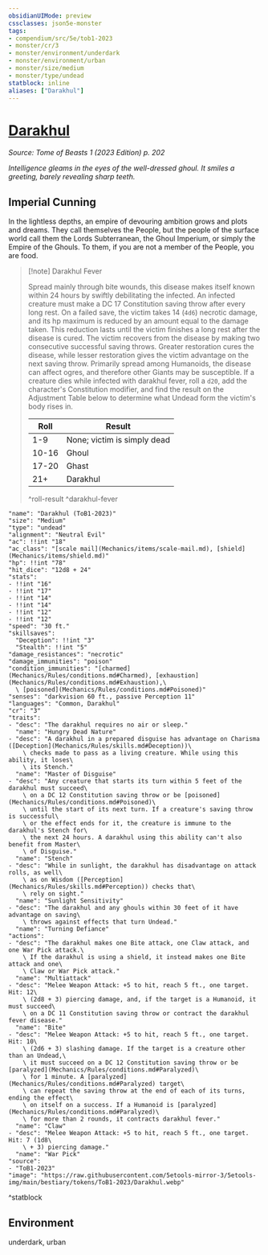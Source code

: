 ```yaml
---
obsidianUIMode: preview
cssclasses: json5e-monster
tags:
- compendium/src/5e/tob1-2023
- monster/cr/3
- monster/environment/underdark
- monster/environment/urban
- monster/size/medium
- monster/type/undead
statblock: inline
aliases: ["Darakhul"]
---
```

# [Darakhul](Mechanics\bestiary\undead/darakhul-tob1-2023.md)
*Source: Tome of Beasts 1 (2023 Edition) p. 202*  

*Intelligence gleams in the eyes of the well-dressed ghoul. It smiles a greeting, barely revealing sharp teeth.*

## Imperial Cunning

In the lightless depths, an empire of devouring ambition grows and plots and dreams. They call themselves the People, but the people of the surface world call them the Lords Subterranean, the Ghoul Imperium, or simply the Empire of the Ghouls. To them, if you are not a member of the People, you are food.

> [!note] Darakhul Fever
> 
> Spread mainly through bite wounds, this disease makes itself known within 24 hours by swiftly debilitating the infected. An infected creature must make a DC 17 Constitution saving throw after every long rest. On a failed save, the victim takes 14 (`4d6`) necrotic damage, and its hp maximum is reduced by an amount equal to the damage taken. This reduction lasts until the victim finishes a long rest after the disease is cured. The victim recovers from the disease by making two consecutive successful saving throws. Greater restoration cures the disease, while lesser restoration gives the victim advantage on the next saving throw. Primarily spread among Humanoids, the disease can affect ogres, and therefore other Giants may be susceptible. If a creature dies while infected with darakhul fever, roll a `d20`, add the character's Constitution modifier, and find the result on the Adjustment Table below to determine what Undead form the victim's body rises in.
> 
> | Roll | Result |
> |------|--------|
> | 1-9 | None; victim is simply dead |
> | 10-16 | Ghoul |
> | 17-20 | Ghast |
> | 21+ | Darakhul |
> ^roll-result
^darakhul-fever

```statblock
"name": "Darakhul (ToB1-2023)"
"size": "Medium"
"type": "undead"
"alignment": "Neutral Evil"
"ac": !!int "18"
"ac_class": "[scale mail](Mechanics/items/scale-mail.md), [shield](Mechanics/items/shield.md)"
"hp": !!int "78"
"hit_dice": "12d8 + 24"
"stats":
- !!int "16"
- !!int "17"
- !!int "14"
- !!int "14"
- !!int "12"
- !!int "12"
"speed": "30 ft."
"skillsaves":
  "Deception": !!int "3"
  "Stealth": !!int "5"
"damage_resistances": "necrotic"
"damage_immunities": "poison"
"condition_immunities": "[charmed](Mechanics/Rules/conditions.md#Charmed), [exhaustion](Mechanics/Rules/conditions.md#Exhaustion),\
  \ [poisoned](Mechanics/Rules/conditions.md#Poisoned)"
"senses": "darkvision 60 ft., passive Perception 11"
"languages": "Common, Darakhul"
"cr": "3"
"traits":
- "desc": "The darakhul requires no air or sleep."
  "name": "Hungry Dead Nature"
- "desc": "A darakhul in a prepared disguise has advantage on Charisma ([Deception](Mechanics/Rules/skills.md#Deception))\
    \ checks made to pass as a living creature. While using this ability, it loses\
    \ its Stench."
  "name": "Master of Disguise"
- "desc": "Any creature that starts its turn within 5 feet of the darakhul must succeed\
    \ on a DC 12 Constitution saving throw or be [poisoned](Mechanics/Rules/conditions.md#Poisoned)\
    \ until the start of its next turn. If a creature's saving throw is successful\
    \ or the effect ends for it, the creature is immune to the darakhul's Stench for\
    \ the next 24 hours. A darakhul using this ability can't also benefit from Master\
    \ of Disguise."
  "name": "Stench"
- "desc": "While in sunlight, the darakhul has disadvantage on attack rolls, as well\
    \ as on Wisdom ([Perception](Mechanics/Rules/skills.md#Perception)) checks that\
    \ rely on sight."
  "name": "Sunlight Sensitivity"
- "desc": "The darakhul and any ghouls within 30 feet of it have advantage on saving\
    \ throws against effects that turn Undead."
  "name": "Turning Defiance"
"actions":
- "desc": "The darakhul makes one Bite attack, one Claw attack, and one War Pick attack.\
    \ If the darakhul is using a shield, it instead makes one Bite attack and one\
    \ Claw or War Pick attack."
  "name": "Multiattack"
- "desc": "Melee Weapon Attack: +5 to hit, reach 5 ft., one target. Hit: 12\
    \ (2d8 + 3) piercing damage, and, if the target is a Humanoid, it must succeed\
    \ on a DC 11 Constitution saving throw or contract the darakhul fever disease."
  "name": "Bite"
- "desc": "Melee Weapon Attack: +5 to hit, reach 5 ft., one target. Hit: 10\
    \ (2d6 + 3) slashing damage. If the target is a creature other than an Undead,\
    \ it must succeed on a DC 12 Constitution saving throw or be [paralyzed](Mechanics/Rules/conditions.md#Paralyzed)\
    \ for 1 minute. A [paralyzed](Mechanics/Rules/conditions.md#Paralyzed) target\
    \ can repeat the saving throw at the end of each of its turns, ending the effect\
    \ on itself on a success. If a Humanoid is [paralyzed](Mechanics/Rules/conditions.md#Paralyzed)\
    \ for more than 2 rounds, it contracts darakhul fever."
  "name": "Claw"
- "desc": "Melee Weapon Attack: +5 to hit, reach 5 ft., one target. Hit: 7 (1d8\
    \ + 3) piercing damage."
  "name": "War Pick"
"source":
- "ToB1-2023"
"image": "https://raw.githubusercontent.com/5etools-mirror-3/5etools-img/main/bestiary/tokens/ToB1-2023/Darakhul.webp"
```
^statblock

## Environment

underdark, urban